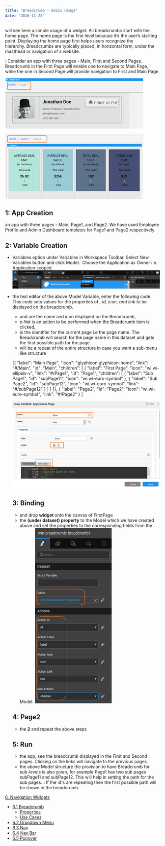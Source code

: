 ```yaml
---
title: "Breadcrumb - Basic Usage"
date: "2016-11-28"
---
```


will see here a simple usage of a widget. All breadcrumbs start with the home page. The home page is the first level because it’s the user’s starting point. Displaying the home page first helps users recognize the hierarchy. Breadcrumbs are typically placed, in horizontal form, under the masthead or navigation of a website.

: Consider an app with three pages - Main, First and Second Pages. Breadcrumb in the First Page will enable one to navigate to Main Page, while the one in Second Page will provide navigation to First and Main Page.

[![](../assets/bc_run1.png)](../assets/bc_run1.png)

[![](../assets/bc_run2.png)](../assets/bc_run2.png)

## 1: App Creation

an app with three pages - Main, Page1, and Page2. We have used Employee Profile and Admin Dashboard templates for Page1 and Page2 respectively.

## 2: Variable Creation

- Variables option under Variables in Workspace Toolbar. Select New Variables button and click Model.  Choose the Application as Owner i.e. Application scoped. [![](../assets/Var_create.png)](../assets/Var_create.png)
- the text editor of the above Model Variable, enter the following code: This code sets values for the properties of _, id, icon, and link_ to be displayed on the breadcrumb.
    
    - and are the name and icon displayed on the Breadcrumb,
    - _a link_ is an action to be performed when the Breadcrumb item is clicked,
    - is the identifier for the current page i.e the page name. The Breadcrumb will search for the page name in this dataset and gets the first possible path for the page.
    - will be a repeat of the entire structure in case you want a sub-menu like structure
    
    \[{
      "label": "Main Page",
      "icon": "glyphicon glyphicon-home",
      "link": "#/Main",
      "id": "Main",
      "children": \[
        {
          "label": "First Page",
          "icon": "wi wi-ellipsis-v",
          "link": "#/Page1",
          "id": "Page1",
          "children": \[
            {
              "label": "Sub Page1",
              "id": "subPage11",
              "icon": "wi wi-euro-symbol"
            },
            {
              "label": "Sub Page2",
              "id": "subPage12",
              "icon": "wi wi-euro-symbol",
              "link": "#/subPage12"
            }
          \]
        }
        \]},
        {
          "label": "Page2",
          "id": "Page2",
          "icon": "wi wi-euro-symbol",
          "link": "#/Page2"
        }
      \]
    
    [![](../assets/bc_var.png)](../assets/bc_var.png)
    
    ## 3: Binding
    
    - and drop **widget** onto the canvas of FirstPage
    - the **(under dataset) property** to the Model which we have created above and set the properties to the corresponding fields from the Model. [![](../assets/bc_props.png)](../assets/bc_props.png)
    
    ## 4: Page2
    
    - the **2** and repeat the above steps
    
    ## 5: Run
    
    - the app, see the breadcrumb displayed in the First and Second pages. Clicking on the links will navigate to the previous pages
    - the above Model structure the provision to have Breadcrumb for sub-levels is also given, for example Page1 has two sub pages subPage11 and subPage12. This will help in setting the path for the sub pages. **:** If the id's are repeating then the first possible path will be shown in the breadcrumb.

[6\. Navigation Widgets](/learn/app-development/widgets/widget-library/#nav-widgets)

- [6.1 Breadcrumb](/learn/app-development/widgets/navigation/breadcrumb/)
    - [Properties](/learn/app-development/widgets/navigation/breadcrumb/#properties)
    - [Use Cases](/learn/app-development/widgets/navigation/breadcrumb-use-cases/)
- [6.2 Dropdown Menu](/learn/app-development/widgets/navigation/dropdown-menu/)
- [6.3 Nav](/learn/app-development/widgets/navigation/nav/)
- [6.4 Nav Bar](/learn/app-development/widgets/navigation/nav-bar/)
- [6.5 Popover](/learn/app-development/widgets/navigation/popover/)
